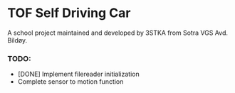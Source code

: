 # TOF Self Driving Car
A school project maintained and developed by 3STKA from Sotra VGS Avd. Bildøy.

### TODO:
* [DONE] Implement filereader initialization
* Complete sensor to motion function 